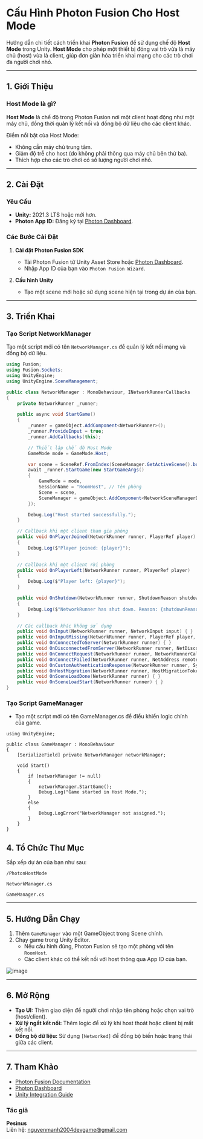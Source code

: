 # Cấu Hình Photon Fusion Cho Host Mode

Hướng dẫn chi tiết cách triển khai **Photon Fusion** để sử dụng chế độ **Host Mode** trong Unity. **Host Mode** cho phép một thiết bị đóng vai trò vừa là máy chủ (host) vừa là client, giúp đơn giản hóa triển khai mạng cho các trò chơi đa người chơi nhỏ.

---

## 1. Giới Thiệu

### Host Mode là gì?  
**Host Mode** là chế độ trong Photon Fusion nơi một client hoạt động như một máy chủ, đồng thời quản lý kết nối và đồng bộ dữ liệu cho các client khác.  

Điểm nổi bật của Host Mode:  
- Không cần máy chủ trung tâm.  
- Giảm độ trễ cho host (do không phải thông qua máy chủ bên thứ ba).  
- Thích hợp cho các trò chơi có số lượng người chơi nhỏ.  

---

## 2. Cài Đặt

### Yêu Cầu  
- **Unity:** 2021.3 LTS hoặc mới hơn.  
- **Photon App ID:** Đăng ký tại [Photon Dashboard](https://dashboard.photonengine.com).  

### Các Bước Cài Đặt  

1. **Cài đặt Photon Fusion SDK**  
   - Tải Photon Fusion từ Unity Asset Store hoặc [Photon Dashboard](https://dashboard.photonengine.com).  
   - Nhập App ID của bạn vào `Photon Fusion Wizard`.  

2. **Cấu hình Unity**  
   - Tạo một scene mới hoặc sử dụng scene hiện tại trong dự án của bạn.  

---

## 3. Triển Khai

### **Tạo Script NetworkManager**  

Tạo một script mới có tên `NetworkManager.cs` để quản lý kết nối mạng và đồng bộ dữ liệu.

```csharp
using Fusion;
using Fusion.Sockets;
using UnityEngine;
using UnityEngine.SceneManagement;

public class NetworkManager : MonoBehaviour, INetworkRunnerCallbacks
{
    private NetworkRunner _runner;

    public async void StartGame()
    {
        _runner = gameObject.AddComponent<NetworkRunner>();
        _runner.ProvideInput = true;
        _runner.AddCallbacks(this);

        // Thiết lập chế độ Host Mode
        GameMode mode = GameMode.Host;

        var scene = SceneRef.FromIndex(SceneManager.GetActiveScene().buildIndex);
        await _runner.StartGame(new StartGameArgs()
        {
            GameMode = mode,
            SessionName = "RoomHost", // Tên phòng
            Scene = scene,
            SceneManager = gameObject.AddComponent<NetworkSceneManagerDefault>()
        });

        Debug.Log("Host started successfully.");
    }

    // Callback khi một client tham gia phòng
    public void OnPlayerJoined(NetworkRunner runner, PlayerRef player)
    {
        Debug.Log($"Player joined: {player}");
    }

    // Callback khi một client rời phòng
    public void OnPlayerLeft(NetworkRunner runner, PlayerRef player)
    {
        Debug.Log($"Player left: {player}");
    }

    public void OnShutdown(NetworkRunner runner, ShutdownReason shutdownReason)
    {
        Debug.Log($"NetworkRunner has shut down. Reason: {shutdownReason}");
    }

    // Các callback khác không sử dụng
    public void OnInput(NetworkRunner runner, NetworkInput input) { }
    public void OnInputMissing(NetworkRunner runner, PlayerRef player, NetworkInput input) { }
    public void OnConnectedToServer(NetworkRunner runner) { }
    public void OnDisconnectedFromServer(NetworkRunner runner, NetDisconnectReason reason) { }
    public void OnConnectRequest(NetworkRunner runner, NetworkRunnerCallbackArgs.ConnectRequest request, byte[] token) { }
    public void OnConnectFailed(NetworkRunner runner, NetAddress remoteAddress, NetConnectFailedReason reason) { }
    public void OnCustomAuthenticationResponse(NetworkRunner runner, System.Collections.Generic.Dictionary<string, object> data) { }
    public void OnHostMigration(NetworkRunner runner, HostMigrationToken hostMigrationToken) { }
    public void OnSceneLoadDone(NetworkRunner runner) { }
    public void OnSceneLoadStart(NetworkRunner runner) { }
}
```
### Tạo Script GameManager
- Tạo một script mới có tên GameManager.cs để điều khiển logic chính của game.
```
using UnityEngine;

public class GameManager : MonoBehaviour
{
    [SerializeField] private NetworkManager networkManager;

    void Start()
    {
        if (networkManager != null)
        {
            networkManager.StartGame();
            Debug.Log("Game started in Host Mode.");
        }
        else
        {
            Debug.LogError("NetworkManager not assigned.");
        }
    }
}

```
## 4. Tổ Chức Thư Mục

Sắp xếp dự án của bạn như sau:
```
/PhotonHostMode

NetworkManager.cs

GameManager.cs
```

---

## 5. Hướng Dẫn Chạy

1. Thêm `GameManager` vào một GameObject trong Scene chính.  
2. Chạy game trong Unity Editor.  
   - Nếu cấu hình đúng, Photon Fusion sẽ tạo một phòng với tên `RoomHost`.  
   - Các client khác có thể kết nối với host thông qua App ID của bạn.

   
![image](https://github.com/user-attachments/assets/aba974ad-38f6-47a2-b672-5fad64d5aaf8)

---

## 6. Mở Rộng

- **Tạo UI:** Thêm giao diện để người chơi nhập tên phòng hoặc chọn vai trò (host/client).  
- **Xử lý ngắt kết nối:** Thêm logic để xử lý khi host thoát hoặc client bị mất kết nối.  
- **Đồng bộ dữ liệu:** Sử dụng `[Networked]` để đồng bộ biến hoặc trạng thái giữa các client.  

---

## 7. Tham Khảo

- [Photon Fusion Documentation](https://doc.photonengine.com/fusion)  
- [Photon Dashboard](https://dashboard.photonengine.com)  
- [Unity Integration Guide](https://unity.com/learn)

### **Tác giả**  
**Pesinus**  
Liên hệ: [nguyenmanh2004devgame@gmail.com](mailto:nguyenmanh2004devgame@gmail.com)
